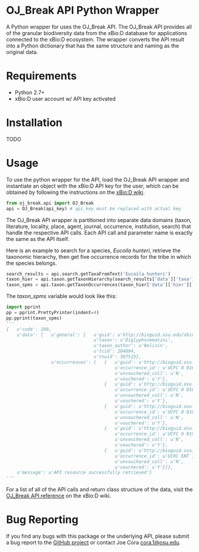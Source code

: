 OJ_Break API Python Wrapper
===================

A Python wrapper for uses the OJ_Break API. The OJ_Break API provides all of the
granular biodiversity data from the xBio:D database for applications connected to
the xBio:D ecosystem. The wrapper converts the API result into a Python
dictionary that has the same structure and naming as the original data.

# Requirements
- Python 2.7+
- xBio:D user account w/ API key activated

# Installation
TODO

# Usage
To use the python wrapper for the API, load the OJ_Break API wrapper and instantiate
an object with the xBio:D API key for the user, which can be obtained by following
the instructions on the [xBio:D wiki](http://xbiod.osu.edu/wiki/OJ_Break_API_Access).

```python
from oj_break.api import OJ_Break
api = OJ_Break(api_key) # api_key must be replaced with actual key 
```

The OJ_Break API wrapper is partitioned into separate data domains (taxon, literature,
locality, place, agent, journal, occurrence, institution, search) that handle the
respective API calls. Each API call and parameter name is exactly the same as the API
itself.

Here is an example to search for a species, *Eucoila hunteri*, retrieve the taxonomic
hierarchy, then get five occurrence records for the tribe in which the species belongs.

```python
search_results = api.search.getTaxaFromText('Eucoila hunteri')
taxon_hier = api.taxon.getTaxonHierarchy(search_results['data']['taxa'][0]['tnuid'])
taxon_spms = api.taxon.getTaxonOccurrences(taxon_hier['data']['hier']['Tribe']['tnuid'], limit=5, show_children=True)
```

The *taxon_spms* variable would look like this:
```python
import pprint
pp = pprint.PrettyPrinter(indent=4)
pp.pprint(taxon_spms)
'''
{   u'code': 100,
    u'data': {   u'general': {   u'guid': u'http://bioguid.osu.edu/xbiod_concepts/307515',
                                 u'taxon': u'Diglyphosematini',
                                 u'taxon_author': u'Belizin',
                                 u'tcid': 204894,
                                 u'tnuid': 307515},
                 u'occurrences': [   {   u'guid': u'http://bioguid.osu.edu/xbiod_occurrences/0EAE5D1A-E146-3AAA-E053-0100007F2CC9',
                                         u'occurrence_id': u'UCFC 0 016 020',
                                         u'unvouchered_coll': u'N',
                                         u'vouchered': u'Y'},
                                     {   u'guid': u'http://bioguid.osu.edu/xbiod_occurrences/0EAE5D1D-81DF-3AAA-E053-0100007F2CC9',
                                         u'occurrence_id': u'UCFC 0 018 672',
                                         u'unvouchered_coll': u'N',
                                         u'vouchered': u'Y'},
                                     {   u'guid': u'http://bioguid.osu.edu/xbiod_occurrences/0EAE5D1D-2218-3AAA-E053-0100007F2CC9',
                                         u'occurrence_id': u'UCFC 0 018 676',
                                         u'unvouchered_coll': u'N',
                                         u'vouchered': u'Y'},
                                     {   u'guid': u'http://bioguid.osu.edu/xbiod_occurrences/0EAE5D1C-63CA-3AAA-E053-0100007F2CC9',
                                         u'occurrence_id': u'UCFC 0 019 978',
                                         u'unvouchered_coll': u'N',
                                         u'vouchered': u'Y'},
                                     {   u'guid': u'http://bioguid.osu.edu/xbiod_occurrences/0EAE5D0A-C306-3AAA-E053-0100007F2CC9',
                                         u'occurrence_id': u'UCRC ENT 196933',
                                         u'unvouchered_coll': u'N',
                                         u'vouchered': u'Y'}]},
    u'message': u'API resource successfully retrieved'}
'''
```

For a list of all of the API calls and return class structure of the data, visit the
[OJ_Break API reference](http://xbiod.osu.edu/wiki/OJ_Break_Version_2_API_Reference)
on the xBio:D wiki.

# Bug Reporting
If you find any bugs with this package or the underlying API, please submit a bug report
to the [GitHub project](http://google.com) or contact Joe Cora <cora.1@osu.edu>.
